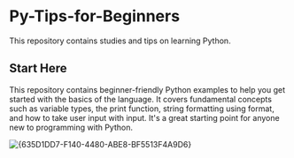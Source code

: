 # Py-Tips-for-Beginners
This repository contains studies and tips on learning Python.

## Start Here
This repository contains beginner-friendly Python examples to help you get started with the basics of the language. It covers fundamental concepts such as variable types, the print function, string formatting using format, and how to take user input with input. It's a great starting point for anyone new to programming with Python.


![{635D1DD7-F140-4480-ABE8-BF5513F4A9D6}](https://github.com/user-attachments/assets/5ed84bb3-25d2-4580-9f0f-eba20e93a9b4)

